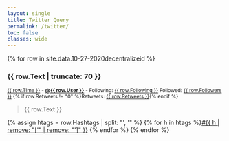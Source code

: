 ```yaml
---
layout: single
title: Twitter Query
permalink: /twitter/
toc: false
classes: wide
---
```


{% for row in site.data.10-27-2020decentralizeid %}
  <h3>{{ row.Text | truncate: 70 }}</h3>
  <p><sup><a href="{{ row.Link }}">{{ row.Time }}</a> - <a href="https://twitter.com/{{ row.User }}"><b>@{{ row.User }}</b></a> - Following: <a href="https://twitter.com/{{ row.User }}/following/">{{ row.Following }}</a> Followed: <a href="https://twitter.com/{{ row.User }}/followers/">{{ row.Followers }}</a> {% if row.Retweets != "0" %}Retweets: <a href="{{ row.Link }}/retweets">{{ row.Retweets }}</a>{% endif %}</sup></p>
  <blockquote>{{ row.Text }}</blockquote>
  {% assign htags = row.Hashtags | split: "', '" %}
  {% for h in htags %}<a href="https://twitter.com/hahstag/{{ h | remove: "['" | remove: "']" }}">#{{ h | remove: "['" | remove: "']" }}</a> {% endfor %}
{% endfor %}

